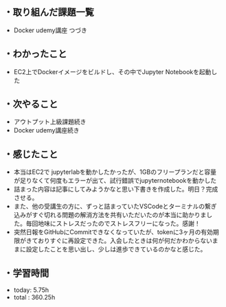 ## ・取り組んだ課題一覧
- Docker udemy講座  つづき

## ・わかったこと
- EC2上でDockerイメージをビルドし、その中でJupyter Notebookを起動した

## ・次やること
- アウトプット上級課題続き
- Docker udemy講座続き

## ・感じたこと
- 本当はEC2で jupyterlabを動かしたかったが、1GBのフリープランだと容量が足りなくて何度もエラーが出て、試行錯誤でjupyternotebookを動かした
- 詰まった内容は記事にしてみようかなと思い下書きを作成した。明日？完成させる。
- また、他の受講生の方に、ずっと詰まっていたVSCodeとターミナルの繋ぎ込みがすぐ切れる問題の解消方法を共有いただいたのが本当に助かりました。毎回地味にストレスだったのでストレスフリーになった。感謝！
-  突然日報をGitHubにCommitできなくなっていたが、tokenに3ヶ月の有効期限がきておりすぐに再設定できた。入会したときは何が何だかわからないままに設定したことを思い出し、少しは進歩できているのかなと感じた。


## ・学習時間
- today:   5.75h
- total  : 360.25h